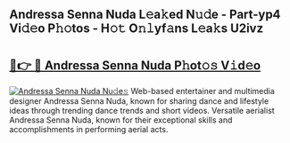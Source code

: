## Andressa Senna Nuda L𝚎a𝚔ed N𝚞𝚍e - Part-yp4 Vi𝚍𝚎o P𝚑𝚘tos - H𝚘𝚝 O𝚗𝚕yf𝚊ns L𝚎a𝚔s U2ivz

# <h2><a href="http://kfay6h2.oniu.top/?m=Andressa+Senna+Nuda">🔗👉 🔴 Andressa Senna Nuda P𝚑ot𝚘𝚜 V𝚒d𝚎o</a></h2>

[![Andressa Senna Nuda Nu𝚍e𝚜](https://i.imgur.com/0qMVB7G.gif)](http://kfay6h2.oniu.top/?m=Andressa+Senna+Nuda)
Web-based entertainer and multimedia designer Andressa Senna Nuda, known for sharing dance and lifestyle ideas through trending dance trends and short videos. Versatile aerialist Andressa Senna Nuda, known for their exceptional skills and accomplishments in performing aerial acts.  

